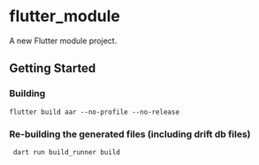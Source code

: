 # flutter_module

A new Flutter module project.

## Getting Started

### Building

`flutter build aar --no-profile --no-release`


### Re-building the generated files (including drift db files)

` dart run build_runner build`
